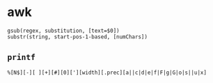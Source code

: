 # awk

```
gsub(regex, substitution, [text=$0])
substr(string, start-pos-1-based, [numChars])
```

## `printf`

```
%[N$][-][ ][+][#][0]['][width][.prec][a||c|d|e|f|F|g|G|o|s||u|x]
```
